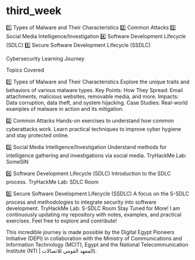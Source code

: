 # third_week
1️⃣ Types of Malware and Their Characteristics 2️⃣ Common Attacks 3️⃣ Social Media Intelligence/Investigation  4️⃣ Software Development Lifecycle (SDLC)  5️⃣ Secure Software Development Lifecycle (SSDLC)

Cybersecurity Learning Journey

Topics Covered


1️⃣ Types of Malware and Their Characteristics
Explore the unique traits and behaviors of various malware types.
Key Points:
How They Spread: Email attachments, malicious websites, removable media, and more.
Impacts: Data corruption, data theft, and system hijacking.
Case Studies: Real-world examples of malware in action and its mitigation.

2️⃣ Common Attacks
Hands-on exercises to understand how common cyberattacks work.
Learn practical techniques to improve cyber hygiene and stay protected online.

3️⃣ Social Media Intelligence/Investigation
Understand methods for intelligence gathering and investigations via social media.
TryHackMe Lab: SomeSIN

4️⃣ Software Development Lifecycle (SDLC)
Introduction to the SDLC process.
TryHackMe Lab: SDLC Room

5️⃣ Secure Software Development Lifecycle (SSDLC)
A focus on the S-SDLC process and methodologies to integrate security into software development.
TryHackMe Lab: S-SDLC Room
Stay Tuned for More!
I am continuously updating my repository with notes, examples, and practical exercises. Feel free to explore and contribute!

This incredible journey is made possible by the Digital Egypt Pioneers Initiative (DEPI) in collaboration with the Ministry of Communications and Information Technology (MCIT), Egypt and the National Telecommunication Institute (NTI | المعهد القومي للاتصالات).
